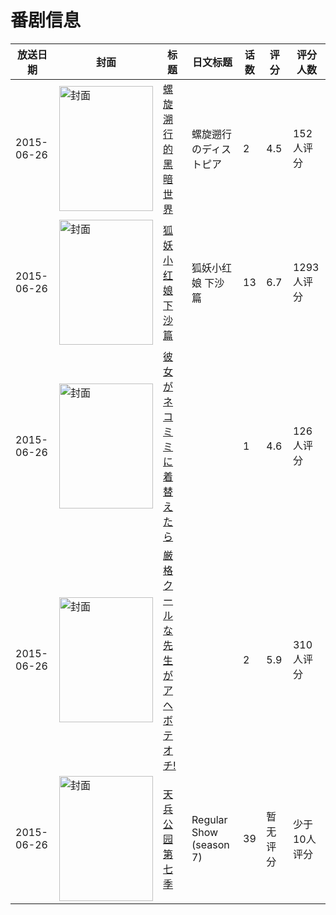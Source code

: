 # 番剧信息

|放送日期|封面|标题|日文标题|话数|评分|评分人数|
|---|---|---|---|---|---|---|
|2015-06-26|<img src="/img/no_icon_subject.png" alt="封面" style="width:150px;height:200px;object-fit:cover;">|[螺旋溯行的黑暗世界](https://bangumi.tv/subject/132454)|螺旋遡行のディストピア|2|4.5|152人评分|
|2015-06-26|<img src="//lain.bgm.tv/pic/cover/c/f9/61/137937_j24zy.jpg" alt="封面" style="width:150px;height:200px;object-fit:cover;">|[狐妖小红娘 下沙篇](https://bangumi.tv/subject/137937)|狐妖小红娘 下沙篇|13|6.7|1293人评分|
|2015-06-26|<img src="/img/no_icon_subject.png" alt="封面" style="width:150px;height:200px;object-fit:cover;">|[彼女がネコミミに着替えたら](https://bangumi.tv/subject/139038)||1|4.6|126人评分|
|2015-06-26|<img src="/img/no_icon_subject.png" alt="封面" style="width:150px;height:200px;object-fit:cover;">|[厳格クールな先生がアヘボテオチ!](https://bangumi.tv/subject/139043)||2|5.9|310人评分|
|2015-06-26|<img src="//lain.bgm.tv/pic/cover/c/52/40/144632_P5XkS.jpg" alt="封面" style="width:150px;height:200px;object-fit:cover;">|[天兵公园 第七季](https://bangumi.tv/subject/144632)|Regular Show (season 7)|39|暂无评分|少于10人评分|
